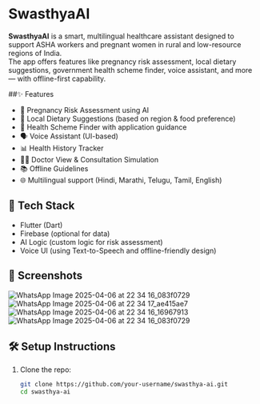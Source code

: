 # SwasthyaAI

**SwasthyaAI** is a smart, multilingual healthcare assistant designed to support ASHA workers and pregnant women in rural and low-resource regions of India.  
The app offers features like pregnancy risk assessment, local dietary suggestions, government health scheme finder, voice assistant, and more — with offline-first capability.

##✨ Features

- 🤰 Pregnancy Risk Assessment using AI
- 🍱 Local Dietary Suggestions (based on region & food preference)
- 🏥 Health Scheme Finder with application guidance
- 🗣️ Voice Assistant (UI-based)
- 📊 Health History Tracker
- 👩‍⚕️ Doctor View & Consultation Simulation
- 📚 Offline Guidelines
- 🌐 Multilingual support (Hindi, Marathi, Telugu, Tamil, English)

## 🚀 Tech Stack

- Flutter (Dart)
- Firebase (optional for data)
- AI Logic (custom logic for risk assessment)
- Voice UI (using Text-to-Speech and offline-friendly design)

## 📱 Screenshots

![WhatsApp Image 2025-04-06 at 22 34 16_083f0729](https://github.com/user-attachments/assets/21b678ab-6281-4913-ab40-b69a6dde9d3e)
![WhatsApp Image 2025-04-06 at 22 34 17_ae415ae7](https://github.com/user-attachments/assets/e94c0171-7f15-48e9-b9ed-e76301656604)
![WhatsApp Image 2025-04-06 at 22 34 16_16967913](https://github.com/user-attachments/assets/2744ea05-36d7-453a-a11e-059d5d0cb759)
![WhatsApp Image 2025-04-06 at 22 34 16_083f0729](https://github.com/user-attachments/assets/95c3af70-5d41-4bf1-91f3-9b15bddbc1e4)


## 🛠 Setup Instructions

1. Clone the repo:
   ```bash
   git clone https://github.com/your-username/swasthya-ai.git
   cd swasthya-ai
